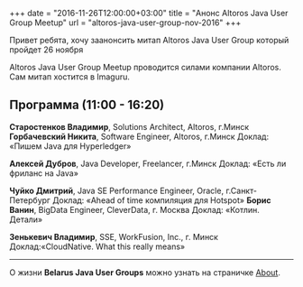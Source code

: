 +++
date = "2016-11-26T12:00:00+03:00"
title = "Анонс Altoros Java User Group Meetup"
url = "altoros-java-user-group-nov-2016"
+++

Привет ребята, хочу заанонсить митап Altoros Java User Group который пройдет 26 ноября

Altoros Java User Group Meetup проводится силами компании Altoros. Сам митап хостится в Imaguru.

## Программа (11:00 - 16:20)

**Старостенков Владимир**, Solutions Architect, Altoros, г.Минск
**Горбачевский Никита**, Software Engineer, Altoros, г.Минск
Доклад: «Пишем Java для Hyperledger»

**Алексей Дубров**, Java Developer, Freelancer, г.Минск
Доклад: «Есть ли фриланс на Java»

**Чуйко Дмитрий**, Java SE Performance Engineer, Oracle, г.Санкт-Петербург
Доклад: «Ahead of time компиляция для Hotspot»
​
**Борис Ванин**, BigData Engineer, CleverData, г. Москва
Доклад: «Котлин. Детали»

**Зенькевич Владимир**, SSE, WorkFusion, Inc., г. Минск
Доклад:«CloudNative. What this really means»

---

О жизни **Belarus Java User Groups** можно узнать на страничке [About](https://heapy.io/bjug/about/).
